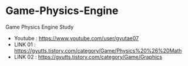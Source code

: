 # Game-Physics-Engine
Game Physics Engine Study

- Youtube : https://www.youtube.com/user/gyutae07
- LINK 01 : https://gyutts.tistory.com/category/Game/Physics%20%26%20Math
- LINK 02 : https://gyutts.tistory.com/category/Game/Graphics
